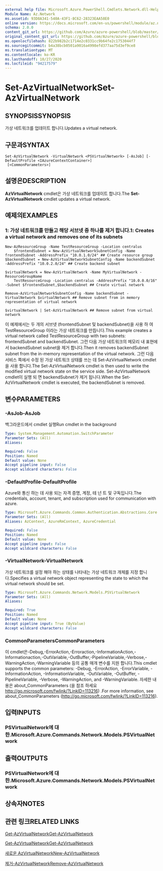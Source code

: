 ```yaml
---
external help file: Microsoft.Azure.PowerShell.Cmdlets.Network.dll-Help.xml
Module Name: Az.Network
ms.assetid: 93D8A341-540A-43F1-8C62-28323EAA58E0
online version: https://docs.microsoft.com/en-us/powershell/module/az.network/set-azvirtualnetwork
schema: 2.0.0
content_git_url: https://github.com/Azure/azure-powershell/blob/master/src/Network/Network/help/Set-AzVirtualNetwork.md
original_content_git_url: https://github.com/Azure/azure-powershell/blob/master/src/Network/Network/help/Set-AzVirtualNetwork.md
ms.openlocfilehash: 822b982b2c1714e2c0331cc9b64fe2c1753044f7
ms.sourcegitcommit: b4a38bcb0501a9016a4998efd377aa75d3ef9ce8
ms.translationtype: MT
ms.contentlocale: ko-KR
ms.lasthandoff: 10/27/2020
ms.locfileid: "94217579"
---
```

# <span data-ttu-id="4adf1-101">Set-AzVirtualNetwork</span><span class="sxs-lookup"><span data-stu-id="4adf1-101">Set-AzVirtualNetwork</span></span>

## <span data-ttu-id="4adf1-102">SYNOPSIS</span><span class="sxs-lookup"><span data-stu-id="4adf1-102">SYNOPSIS</span></span>
<span data-ttu-id="4adf1-103">가상 네트워크를 업데이트 합니다.</span><span class="sxs-lookup"><span data-stu-id="4adf1-103">Updates a virtual network.</span></span>

## <span data-ttu-id="4adf1-104">구문과</span><span class="sxs-lookup"><span data-stu-id="4adf1-104">SYNTAX</span></span>

```
Set-AzVirtualNetwork -VirtualNetwork <PSVirtualNetwork> [-AsJob] [-DefaultProfile <IAzureContextContainer>]
 [<CommonParameters>]
```

## <span data-ttu-id="4adf1-105">설명은</span><span class="sxs-lookup"><span data-stu-id="4adf1-105">DESCRIPTION</span></span>
<span data-ttu-id="4adf1-106">**AzVirtualNetwork** cmdlet은 가상 네트워크를 업데이트 합니다.</span><span class="sxs-lookup"><span data-stu-id="4adf1-106">The **Set-AzVirtualNetwork** cmdlet updates a virtual network.</span></span>

## <span data-ttu-id="4adf1-107">예제의</span><span class="sxs-lookup"><span data-stu-id="4adf1-107">EXAMPLES</span></span>

### <span data-ttu-id="4adf1-108">1: 가상 네트워크를 만들고 해당 서브넷 중 하나를 제거 합니다.</span><span class="sxs-lookup"><span data-stu-id="4adf1-108">1: Creates a virtual network and removes one of its subnets</span></span>
```
New-AzResourceGroup -Name TestResourceGroup -Location centralus
    $frontendSubnet = New-AzVirtualNetworkSubnetConfig -Name frontendSubnet -AddressPrefix "10.0.1.0/24" ## Create resource group
$backendSubnet = New-AzVirtualNetworkSubnetConfig -Name backendSubnet -AddressPrefix "10.0.2.0/24" ## Create backend subnet

$virtualNetwork = New-AzVirtualNetwork -Name MyVirtualNetwork -ResourceGroupName 
    TestResourceGroup -Location centralus -AddressPrefix "10.0.0.0/16" -Subnet $frontendSubnet,$backendSubnet ## Create virtual network

Remove-AzVirtualNetworkSubnetConfig -Name backendSubnet -VirtualNetwork $virtualNetwork ## Remove subnet from in memory representation of virtual network

$virtualNetwork | Set-AzVirtualNetwork ## Remove subnet from virtual network
```

<span data-ttu-id="4adf1-109">이 예제에서는 두 개의 서브넷 (frontendSubnet 및 backendSubnet)을 사용 하 여 TestResourceGroup 이라는 가상 네트워크를 만듭니다.</span><span class="sxs-lookup"><span data-stu-id="4adf1-109">This example creates a virtual network called TestResourceGroup with two subnets: frontendSubnet and backendSubnet.</span></span> <span data-ttu-id="4adf1-110">그런 다음 가상 네트워크의 메모리 내 표현에서 backendSubnet subnet을 제거 합니다.</span><span class="sxs-lookup"><span data-stu-id="4adf1-110">Then it removes backendSubnet subnet from the in-memory representation of the virtual network.</span></span> <span data-ttu-id="4adf1-111">그런 다음 서비스 쪽에서 수정 된 가상 네트워크 상태를 쓰는 데 Set-AzVirtualNetwork cmdlet을 사용 합니다.</span><span class="sxs-lookup"><span data-stu-id="4adf1-111">The Set-AzVirtualNetwork cmdlet is then used to write the modified virtual network state on the service side.</span></span> <span data-ttu-id="4adf1-112">Set-AzVirtualNetwork cmdlet이 실행 되 면 backendSubnet가 제거 됩니다.</span><span class="sxs-lookup"><span data-stu-id="4adf1-112">When the Set-AzVirtualNetwork cmdlet is executed, the backendSubnet is removed.</span></span>

## <span data-ttu-id="4adf1-113">변수</span><span class="sxs-lookup"><span data-stu-id="4adf1-113">PARAMETERS</span></span>

### <span data-ttu-id="4adf1-114">-AsJob</span><span class="sxs-lookup"><span data-stu-id="4adf1-114">-AsJob</span></span>
<span data-ttu-id="4adf1-115">백그라운드에서 cmdlet 실행</span><span class="sxs-lookup"><span data-stu-id="4adf1-115">Run cmdlet in the background</span></span>

```yaml
Type: System.Management.Automation.SwitchParameter
Parameter Sets: (All)
Aliases:

Required: False
Position: Named
Default value: None
Accept pipeline input: False
Accept wildcard characters: False
```

### <span data-ttu-id="4adf1-116">-DefaultProfile</span><span class="sxs-lookup"><span data-stu-id="4adf1-116">-DefaultProfile</span></span>
<span data-ttu-id="4adf1-117">Azure와 통신 하는 데 사용 되는 자격 증명, 계정, 테 넌 트 및 구독입니다.</span><span class="sxs-lookup"><span data-stu-id="4adf1-117">The credentials, account, tenant, and subscription used for communication with azure.</span></span>

```yaml
Type: Microsoft.Azure.Commands.Common.Authentication.Abstractions.Core.IAzureContextContainer
Parameter Sets: (All)
Aliases: AzContext, AzureRmContext, AzureCredential

Required: False
Position: Named
Default value: None
Accept pipeline input: False
Accept wildcard characters: False
```

### <span data-ttu-id="4adf1-118">-VirtualNetwork</span><span class="sxs-lookup"><span data-stu-id="4adf1-118">-VirtualNetwork</span></span>
<span data-ttu-id="4adf1-119">가상 네트워크를 설정 해야 하는 상태를 나타내는 가상 네트워크 개체를 지정 합니다.</span><span class="sxs-lookup"><span data-stu-id="4adf1-119">Specifies a virtual network object representing the state to which the virtual network should be set.</span></span>

```yaml
Type: Microsoft.Azure.Commands.Network.Models.PSVirtualNetwork
Parameter Sets: (All)
Aliases:

Required: True
Position: Named
Default value: None
Accept pipeline input: True (ByValue)
Accept wildcard characters: False
```

### <span data-ttu-id="4adf1-120">CommonParameters</span><span class="sxs-lookup"><span data-stu-id="4adf1-120">CommonParameters</span></span>
<span data-ttu-id="4adf1-121">이 cmdlet은-Debug,-ErrorAction,-Erroraction,-InformationAction,-Informationaction,-OutVariable,-OutBuffer,-PipelineVariable,-Verbose,-WarningAction,-WarningVariable 등의 공통 매개 변수를 지원 합니다.</span><span class="sxs-lookup"><span data-stu-id="4adf1-121">This cmdlet supports the common parameters: -Debug, -ErrorAction, -ErrorVariable, -InformationAction, -InformationVariable, -OutVariable, -OutBuffer, -PipelineVariable, -Verbose, -WarningAction, and -WarningVariable.</span></span> <span data-ttu-id="4adf1-122">자세한 내용은 about_CommonParameters (을 참조 하세요 http://go.microsoft.com/fwlink/?LinkID=113216) .</span><span class="sxs-lookup"><span data-stu-id="4adf1-122">For more information, see about_CommonParameters (http://go.microsoft.com/fwlink/?LinkID=113216).</span></span>

## <span data-ttu-id="4adf1-123">입력</span><span class="sxs-lookup"><span data-stu-id="4adf1-123">INPUTS</span></span>

### <span data-ttu-id="4adf1-124">PSVirtualNetwork에 대 한.</span><span class="sxs-lookup"><span data-stu-id="4adf1-124">Microsoft.Azure.Commands.Network.Models.PSVirtualNetwork</span></span>

## <span data-ttu-id="4adf1-125">출력</span><span class="sxs-lookup"><span data-stu-id="4adf1-125">OUTPUTS</span></span>

### <span data-ttu-id="4adf1-126">PSVirtualNetwork에 대 한.</span><span class="sxs-lookup"><span data-stu-id="4adf1-126">Microsoft.Azure.Commands.Network.Models.PSVirtualNetwork</span></span>

## <span data-ttu-id="4adf1-127">상속자</span><span class="sxs-lookup"><span data-stu-id="4adf1-127">NOTES</span></span>

## <span data-ttu-id="4adf1-128">관련 링크</span><span class="sxs-lookup"><span data-stu-id="4adf1-128">RELATED LINKS</span></span>

[<span data-ttu-id="4adf1-129">Get-AzVirtualNetwork</span><span class="sxs-lookup"><span data-stu-id="4adf1-129">Get-AzVirtualNetwork</span></span>](./Get-AzVirtualNetwork.md)

[<span data-ttu-id="4adf1-130">Get-AzVirtualNetwork</span><span class="sxs-lookup"><span data-stu-id="4adf1-130">Get-AzVirtualNetwork</span></span>](./Get-AzVirtualNetwork.md)

[<span data-ttu-id="4adf1-131">새로운 AzVirtualNetwork</span><span class="sxs-lookup"><span data-stu-id="4adf1-131">New-AzVirtualNetwork</span></span>](./New-AzVirtualNetwork.md)

[<span data-ttu-id="4adf1-132">제거-AzVirtualNetwork</span><span class="sxs-lookup"><span data-stu-id="4adf1-132">Remove-AzVirtualNetwork</span></span>](./Remove-AzVirtualNetwork.md)


